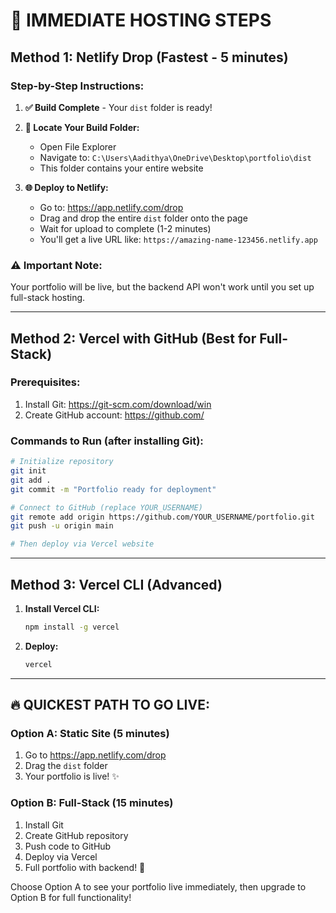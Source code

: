 # 🎯 IMMEDIATE HOSTING STEPS

## Method 1: Netlify Drop (Fastest - 5 minutes)

### Step-by-Step Instructions:

1. **✅ Build Complete** - Your `dist` folder is ready!

2. **📂 Locate Your Build Folder:**

   - Open File Explorer
   - Navigate to: `C:\Users\Aadithya\OneDrive\Desktop\portfolio\dist`
   - This folder contains your entire website

3. **🌐 Deploy to Netlify:**
   - Go to: https://app.netlify.com/drop
   - Drag and drop the entire `dist` folder onto the page
   - Wait for upload to complete (1-2 minutes)
   - You'll get a live URL like: `https://amazing-name-123456.netlify.app`

### ⚠️ Important Note:

Your portfolio will be live, but the backend API won't work until you set up full-stack hosting.

---

## Method 2: Vercel with GitHub (Best for Full-Stack)

### Prerequisites:

1. Install Git: https://git-scm.com/download/win
2. Create GitHub account: https://github.com/

### Commands to Run (after installing Git):

```bash
# Initialize repository
git init
git add .
git commit -m "Portfolio ready for deployment"

# Connect to GitHub (replace YOUR_USERNAME)
git remote add origin https://github.com/YOUR_USERNAME/portfolio.git
git push -u origin main

# Then deploy via Vercel website
```

---

## Method 3: Vercel CLI (Advanced)

1. **Install Vercel CLI:**

   ```bash
   npm install -g vercel
   ```

2. **Deploy:**
   ```bash
   vercel
   ```

---

## 🔥 QUICKEST PATH TO GO LIVE:

### Option A: Static Site (5 minutes)

1. Go to https://app.netlify.com/drop
2. Drag the `dist` folder
3. Your portfolio is live! ✨

### Option B: Full-Stack (15 minutes)

1. Install Git
2. Create GitHub repository
3. Push code to GitHub
4. Deploy via Vercel
5. Full portfolio with backend! 🚀

Choose Option A to see your portfolio live immediately, then upgrade to Option B for full functionality!

